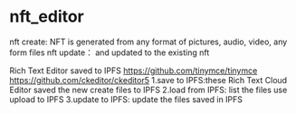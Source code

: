 # nft_editor

nft create: NFT is generated from any format of pictures, audio, video, any form files
nft update： and updated to the existing nft

Rich Text Editor saved to IPFS
https://github.com/tinymce/tinymce
https://github.com/ckeditor/ckeditor5
1.save to IPFS:these Rich Text Cloud Editor saved the new create files to  IPFS
2.load from IPFS: list the files use upload to IPFS
3.update to IPFS: update the files saved in IPFS
